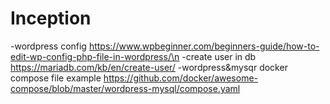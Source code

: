 # Inception

-wordpress config
https://www.wpbeginner.com/beginners-guide/how-to-edit-wp-config-php-file-in-wordpress/\n
-create user in db
https://mariadb.com/kb/en/create-user/
-wordpress&mysqr docker compose file example
https://github.com/docker/awesome-compose/blob/master/wordpress-mysql/compose.yaml
